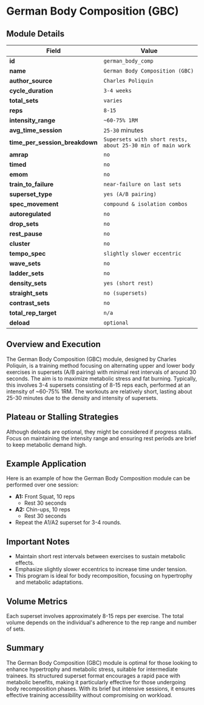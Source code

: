 # German Body Composition (GBC)

## Module Details

| Field                          | Value                              |
|--------------------------------|------------------------------------|
| **id**                         | `german_body_comp`                 |
| **name**                       | `German Body Composition (GBC)`    |
| **author_source**              | `Charles Poliquin`                 |
| **cycle_duration**             | `3-4 weeks`                        |
| **total_sets**                 | `varies`                           |
| **reps**                       | `8-15`                             |
| **intensity_range**            | `~60-75% 1RM`                      |
| **avg_time_session**           | `25-30` minutes                    |
| **time_per_session_breakdown** | `Supersets with short rests, about 25-30 min of main work` |
| **amrap**                      | `no`                               |
| **timed**                      | `no`                               |
| **emom**                       | `no`                               |
| **train_to_failure**           | `near-failure on last sets`        |
| **superset_type**              | `yes (A/B pairing)`                |
| **spec_movement**              | `compound & isolation combos`      |
| **autoregulated**              | `no`                               |
| **drop_sets**                  | `no`                               |
| **rest_pause**                 | `no`                               |
| **cluster**                    | `no`                               |
| **tempo_spec**                 | `slightly slower eccentric`        |
| **wave_sets**                  | `no`                               |
| **ladder_sets**                | `no`                               |
| **density_sets**               | `yes (short rest)`                 |
| **straight_sets**              | `no (supersets)`                   |
| **contrast_sets**              | `no`                               |
| **total_rep_target**           | `n/a`                              |
| **deload**                     | `optional`                         |

## Overview and Execution

The German Body Composition (GBC) module, designed by Charles Poliquin, is a training method focusing on alternating upper and lower body exercises in supersets (A/B pairing) with minimal rest intervals of around 30 seconds. The aim is to maximize metabolic stress and fat burning. Typically, this involves 3-4 supersets consisting of 8-15 reps each, performed at an intensity of ~60-75% 1RM. The workouts are relatively short, lasting about 25-30 minutes due to the density and intensity of supersets.

## Plateau or Stalling Strategies

Although deloads are optional, they might be considered if progress stalls. Focus on maintaining the intensity range and ensuring rest periods are brief to keep metabolic demand high.

## Example Application

Here is an example of how the German Body Composition module can be performed over one session:

- **A1:** Front Squat, 10 reps
  - Rest 30 seconds
- **A2:** Chin-ups, 10 reps
  - Rest 30 seconds
- Repeat the A1/A2 superset for 3-4 rounds.

## Important Notes

- Maintain short rest intervals between exercises to sustain metabolic effects.
- Emphasize slightly slower eccentrics to increase time under tension.
- This program is ideal for body recomposition, focusing on hypertrophy and metabolic adaptations.

## Volume Metrics

Each superset involves approximately 8-15 reps per exercise. The total volume depends on the individual's adherence to the rep range and number of sets.

## Summary

The German Body Composition (GBC) module is optimal for those looking to enhance hypertrophy and metabolic stress, suitable for intermediate trainees. Its structured superset format encourages a rapid pace with metabolic benefits, making it particularly effective for those undergoing body recomposition phases. With its brief but intensive sessions, it ensures effective training accessibility without compromising on workload.